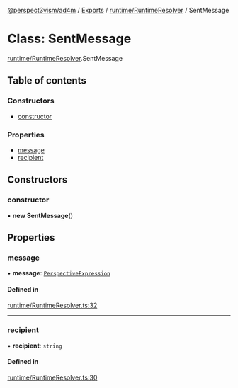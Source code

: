 [@perspect3vism/ad4m](../README.md) / [Exports](../modules.md) / [runtime/RuntimeResolver](../modules/runtime_RuntimeResolver.md) / SentMessage

# Class: SentMessage

[runtime/RuntimeResolver](../modules/runtime_RuntimeResolver.md).SentMessage

## Table of contents

### Constructors

- [constructor](runtime_RuntimeResolver.SentMessage.md#constructor)

### Properties

- [message](runtime_RuntimeResolver.SentMessage.md#message)
- [recipient](runtime_RuntimeResolver.SentMessage.md#recipient)

## Constructors

### constructor

• **new SentMessage**()

## Properties

### message

• **message**: [`PerspectiveExpression`](perspectives_Perspective.PerspectiveExpression.md)

#### Defined in

[runtime/RuntimeResolver.ts:32](https://github.com/perspect3vism/ad4m-executor/blob/5a19b63d/core/src/runtime/RuntimeResolver.ts#L32)

___

### recipient

• **recipient**: `string`

#### Defined in

[runtime/RuntimeResolver.ts:30](https://github.com/perspect3vism/ad4m-executor/blob/5a19b63d/core/src/runtime/RuntimeResolver.ts#L30)

